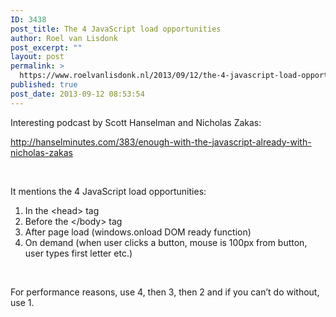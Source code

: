 ```yaml
---
ID: 3438
post_title: The 4 JavaScript load opportunities
author: Roel van Lisdonk
post_excerpt: ""
layout: post
permalink: >
  https://www.roelvanlisdonk.nl/2013/09/12/the-4-javascript-load-opportunities/
published: true
post_date: 2013-09-12 08:53:54
---
```

<p>Interesting podcast by Scott Hanselman and Nicholas Zakas:</p>  <p><a href="http://hanselminutes.com/383/enough-with-the-javascript-already-with-nicholas-zakas">http://hanselminutes.com/383/enough-with-the-javascript-already-with-nicholas-zakas</a></p>  <p>&#160;</p>  <p>It mentions the 4 JavaScript load opportunities:</p>  <ol>   <li>In the &lt;head&gt; tag</li>    <li>Before the &lt;/body&gt; tag</li>    <li>After page load (windows.onload DOM ready function)</li>    <li>On demand (when user clicks a button, mouse is 100px from button, user types first letter etc.)</li> </ol>  <p>&#160;</p>  <p>For performance reasons, use 4, then 3, then 2 and if you can’t do without, use 1.</p>